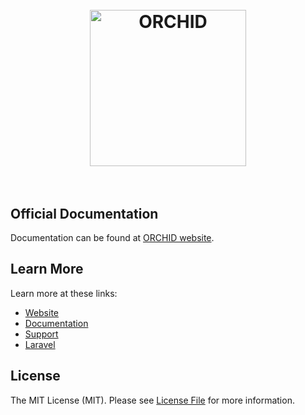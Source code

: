 
<h1 align="center">
  <br>
  <a href="https://orchid.software/"><img src="https://orchid.software/img/orchid.svg" alt="ORCHID" width="250"></a>
  <br>
  <br>
</h1>


## Official Documentation

Documentation can be found at [ORCHID website](https://orchid.software/docs).

## Learn More

Learn more at these links:

- [Website](https://orchid.software/)
- [Documentation](https://orchid.software/docs)
- [Support](https://github.com/orchidsoftware/platform/issues)
- [Laravel](https://laravel.com/)

## License

The MIT License (MIT). Please see [License File](LICENSE) for more information.
